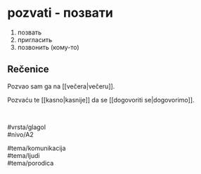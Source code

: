 # pozvati - позвати

1. позвать  
2. пригласить  
3. позвонить (кому-то)

## Rečenice

Pozvao sam ga na [[večera|večeru]].

Pozvaću te [[kasno|kasnije]] da se [[dogovoriti se|dogovorimo]].

<br>

#vrsta/glagol  
#nivo/A2  

#tema/komunikacija  
#tema/ljudi  
#tema/porodica  

